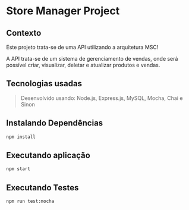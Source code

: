 # Store Manager Project

## Contexto

Este projeto trata-se de uma API utilizando a arquitetura MSC!

A API trata-se de um sistema de gerenciamento de vendas, onde será possível criar, visualizar, deletar e atualizar produtos e vendas.

## Tecnologias usadas

> Desenvolvido usando: Node.js, Express.js, MySQL, Mocha, Chai e Sinon

## Instalando Dependências

```bash
npm install
```

## Executando aplicação

```bash
npm start
```

## Executando Testes

```bash
npm run test:mocha
```

